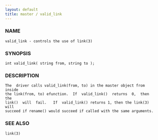 ```yaml
---
layout: default
title: master / valid_link
---
```






### NAME
    valid_link - controls the use of link(3)


### SYNOPSIS
    int valid_link( string from, string to );


### DESCRIPTION
    The  driver calls valid_link(from, to) in the master object from inside
    the link(from, to) efunction.  If  valid_link()  returns  0,  then  the
    link()  will  fail.   If  valid_link() returns 1, then the link(3) will
    succeed if rename() would succeed if called with the same arguments.


### SEE ALSO
    link(3)



